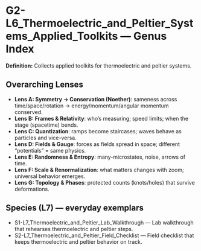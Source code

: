 # G2-L6_Thermoelectric_and_Peltier_Systems_Applied_Toolkits — Genus Index
**Definition:** Collects applied toolkits for thermoelectric and peltier systems.

## Overarching Lenses

- **Lens A: Symmetry -> Conservation (Noether)**: sameness across time/space/rotation → energy/momentum/angular momentum conserved.
- **Lens B: Frames & Relativity**: who’s measuring; speed limits; when the stage (spacetime) bends.
- **Lens C: Quantization**: ramps become staircases; waves behave as particles and vice-versa.
- **Lens D: Fields & Gauge**: forces as fields spread in space; different “potentials” = same physics.
- **Lens E: Randomness & Entropy**: many-microstates, noise, arrows of time.
- **Lens F: Scale & Renormalization**: what matters changes with zoom; universal behavior emerges.
- **Lens G: Topology & Phases**: protected counts (knots/holes) that survive deformations.

## Species (L7) — everyday exemplars

- S1-L7_Thermoelectric_and_Peltier_Lab_Walkthrough — Lab walkthrough that rehearses thermoelectric and peltier steps.
- S2-L7_Thermoelectric_and_Peltier_Field_Checklist — Field checklist that keeps thermoelectric and peltier behavior on track.
